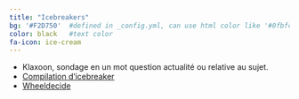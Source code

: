 ```yaml
---
title: "Icebreakers"
bg: '#F2D750'  #defined in _config.yml, can use html color like '#0fbfcf'
color: black   #text color
fa-icon: ice-cream
---
```


* Klaxoon, sondage en un mot question actualité ou relative au sujet.
* [Compilation d’icebreaker](https://drive.google.com/drive/folders/1mctyzrOPOEaytWRI80iEuBhDt24Ozj0g?usp=sharing)
* [Wheeldecide](https://wheeldecide.com/index.php?c1=Something+that+you+love+about+the+work+you+do&c2=A+life+goal+you+have+or+a+favorite+hobby&c3=The+title+of+a+book+you+read+or+a+film+you+saw+that+left+a+lasting+impression+on+you&c4=A+favorite+food&c5=Something+you+don%27t+like+about+the+work+you+do&c6=A+favorite+place+that+you+have+visited&t=Candy+Love+retro+wheel&time=5)
